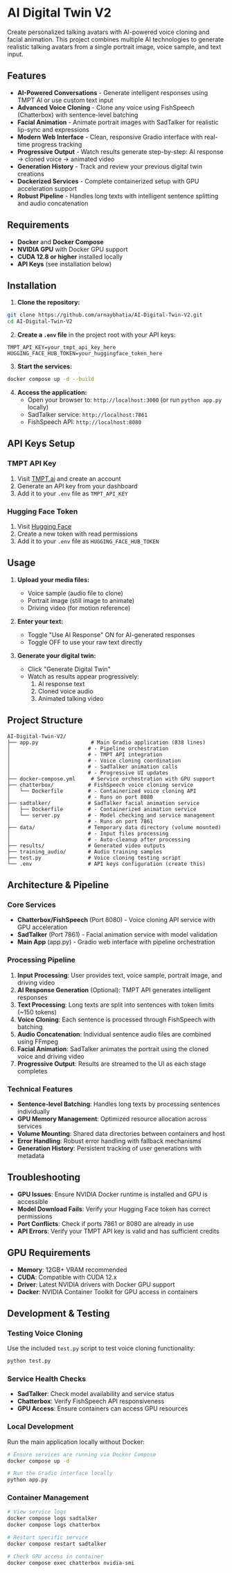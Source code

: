 # AI Digital Twin V2

Create personalized talking avatars with AI-powered voice cloning and facial animation. This project combines multiple AI technologies to generate realistic talking avatars from a single portrait image, voice sample, and text input.

## Features

- **AI-Powered Conversations** - Generate intelligent responses using TMPT AI or use custom text input
- **Advanced Voice Cloning** - Clone any voice using FishSpeech (Chatterbox) with sentence-level batching
- **Facial Animation** - Animate portrait images with SadTalker for realistic lip-sync and expressions
- **Modern Web Interface** - Clean, responsive Gradio interface with real-time progress tracking
- **Progressive Output** - Watch results generate step-by-step: AI response → cloned voice → animated video
- **Generation History** - Track and review your previous digital twin creations
- **Dockerized Services** - Complete containerized setup with GPU acceleration support
- **Robust Pipeline** - Handles long texts with intelligent sentence splitting and audio concatenation

## Requirements

- **Docker** and **Docker Compose**
- **NVIDIA GPU** with Docker GPU support
- **CUDA 12.8 or higher** installed locally
- **API Keys** (see installation below)

## Installation

1. **Clone the repository:**
```bash
git clone https://github.com/arnaybhatia/AI-Digital-Twin-V2.git
cd AI-Digital-Twin-V2
```

2. **Create a `.env` file** in the project root with your API keys:
```env
TMPT_API_KEY=your_tmpt_api_key_here
HUGGING_FACE_HUB_TOKEN=your_huggingface_token_here
```

3. **Start the services:**
```bash
docker compose up -d --build
```

4. **Access the application:**
   - Open your browser to: `http://localhost:3000` (or run `python app.py` locally)
   - SadTalker service: `http://localhost:7861`
   - FishSpeech API: `http://localhost:8080`

## API Keys Setup

### TMPT API Key
1. Visit [TMPT.ai](https://tmpt.ai) and create an account
2. Generate an API key from your dashboard
3. Add it to your `.env` file as `TMPT_API_KEY`

### Hugging Face Token
1. Visit [Hugging Face](https://huggingface.co/settings/tokens)
2. Create a new token with read permissions
3. Add it to your `.env` file as `HUGGING_FACE_HUB_TOKEN`

## Usage

1. **Upload your media files:**
   - Voice sample (audio file to clone)
   - Portrait image (still image to animate)
   - Driving video (for motion reference)

2. **Enter your text:**
   - Toggle "Use AI Response" ON for AI-generated responses
   - Toggle OFF to use your raw text directly

3. **Generate your digital twin:**
   - Click "Generate Digital Twin"
   - Watch as results appear progressively:
     1. AI response text
     2. Cloned voice audio
     3. Animated talking video

## Project Structure

```
AI-Digital-Twin-V2/
├── app.py                 # Main Gradio application (838 lines)
│                         # - Pipeline orchestration
│                         # - TMPT API integration
│                         # - Voice cloning coordination
│                         # - SadTalker animation calls
│                         # - Progressive UI updates
├── docker-compose.yml     # Service orchestration with GPU support
├── chatterbox/           # FishSpeech voice cloning service
│   └── Dockerfile        # - Containerized voice cloning API
│                         # - Runs on port 8080
├── sadtalker/            # SadTalker facial animation service
│   ├── Dockerfile        # - Containerized animation service
│   └── server.py         # - Model checking and service management
│                         # - Runs on port 7861
├── data/                 # Temporary data directory (volume mounted)
│                         # - Input files processing
│                         # - Auto-cleanup after processing
├── results/              # Generated video outputs
├── training_audio/       # Audio training samples
├── test.py               # Voice cloning testing script
└── .env                  # API keys configuration (create this)
```

## Architecture & Pipeline

### Core Services
- **Chatterbox/FishSpeech** (Port 8080) - Voice cloning API service with GPU acceleration
- **SadTalker** (Port 7861) - Facial animation service with model validation
- **Main App** (app.py) - Gradio web interface with pipeline orchestration

### Processing Pipeline
1. **Input Processing**: User provides text, voice sample, portrait image, and driving video
2. **AI Response Generation** (Optional): TMPT API generates intelligent responses
3. **Text Processing**: Long texts are split into sentences with token limits (~150 tokens)
4. **Voice Cloning**: Each sentence is processed through FishSpeech with batching
5. **Audio Concatenation**: Individual sentence audio files are combined using FFmpeg
6. **Facial Animation**: SadTalker animates the portrait using the cloned voice and driving video
7. **Progressive Output**: Results are streamed to the UI as each stage completes

### Technical Features
- **Sentence-level Batching**: Handles long texts by processing sentences individually
- **GPU Memory Management**: Optimized resource allocation across services
- **Volume Mounting**: Shared data directories between containers and host
- **Error Handling**: Robust error handling with fallback mechanisms
- **Generation History**: Persistent tracking of user generations with metadata

## Troubleshooting

- **GPU Issues**: Ensure NVIDIA Docker runtime is installed and GPU is accessible
- **Model Download Fails**: Verify your Hugging Face token has correct permissions
- **Port Conflicts**: Check if ports 7861 or 8080 are already in use
- **API Errors**: Verify your TMPT API key is valid and has sufficient credits

## GPU Requirements

- **Memory**: 12GB+ VRAM recommended
- **CUDA**: Compatible with CUDA 12.x
- **Driver**: Latest NVIDIA drivers with Docker GPU support
- **Docker**: NVIDIA Container Toolkit for GPU access in containers

## Development & Testing

### Testing Voice Cloning
Use the included `test.py` script to test voice cloning functionality:
```bash
python test.py
```

### Service Health Checks
- **SadTalker**: Check model availability and service status
- **Chatterbox**: Verify FishSpeech API responsiveness
- **GPU Access**: Ensure containers can access GPU resources

### Local Development
Run the main application locally without Docker:
```bash
# Ensure services are running via Docker Compose
docker compose up -d

# Run the Gradio interface locally
python app.py
```

### Container Management
```bash
# View service logs
docker compose logs sadtalker
docker compose logs chatterbox

# Restart specific service
docker compose restart sadtalker

# Check GPU access in container
docker compose exec chatterbox nvidia-smi
```